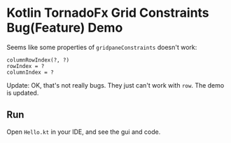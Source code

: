 Kotlin TornadoFx Grid Constraints Bug(Feature) Demo
====================================================

Seems like some properties of `gridpaneConstraints` doesn't work:

```
columnRowIndex(?, ?)
rowIndex = ?
columnIndex = ?
```

Update: OK, that's not really bugs. They just can't work with `row`. The demo is updated.

Run
---

Open `Hello.kt` in your IDE, and see the gui and code.

